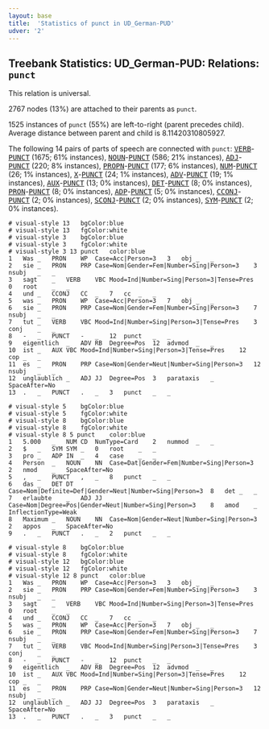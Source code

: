 ```yaml
---
layout: base
title:  'Statistics of punct in UD_German-PUD'
udver: '2'
---
```


## Treebank Statistics: UD_German-PUD: Relations: `punct`

This relation is universal.

2767 nodes (13%) are attached to their parents as `punct`.

1525 instances of `punct` (55%) are left-to-right (parent precedes child).
Average distance between parent and child is 8.11420310805927.

The following 14 pairs of parts of speech are connected with `punct`: <tt><a href="de_pud-pos-VERB.html">VERB</a></tt>-<tt><a href="de_pud-pos-PUNCT.html">PUNCT</a></tt> (1675; 61% instances), <tt><a href="de_pud-pos-NOUN.html">NOUN</a></tt>-<tt><a href="de_pud-pos-PUNCT.html">PUNCT</a></tt> (586; 21% instances), <tt><a href="de_pud-pos-ADJ.html">ADJ</a></tt>-<tt><a href="de_pud-pos-PUNCT.html">PUNCT</a></tt> (220; 8% instances), <tt><a href="de_pud-pos-PROPN.html">PROPN</a></tt>-<tt><a href="de_pud-pos-PUNCT.html">PUNCT</a></tt> (177; 6% instances), <tt><a href="de_pud-pos-NUM.html">NUM</a></tt>-<tt><a href="de_pud-pos-PUNCT.html">PUNCT</a></tt> (26; 1% instances), <tt><a href="de_pud-pos-X.html">X</a></tt>-<tt><a href="de_pud-pos-PUNCT.html">PUNCT</a></tt> (24; 1% instances), <tt><a href="de_pud-pos-ADV.html">ADV</a></tt>-<tt><a href="de_pud-pos-PUNCT.html">PUNCT</a></tt> (19; 1% instances), <tt><a href="de_pud-pos-AUX.html">AUX</a></tt>-<tt><a href="de_pud-pos-PUNCT.html">PUNCT</a></tt> (13; 0% instances), <tt><a href="de_pud-pos-DET.html">DET</a></tt>-<tt><a href="de_pud-pos-PUNCT.html">PUNCT</a></tt> (8; 0% instances), <tt><a href="de_pud-pos-PRON.html">PRON</a></tt>-<tt><a href="de_pud-pos-PUNCT.html">PUNCT</a></tt> (8; 0% instances), <tt><a href="de_pud-pos-ADP.html">ADP</a></tt>-<tt><a href="de_pud-pos-PUNCT.html">PUNCT</a></tt> (5; 0% instances), <tt><a href="de_pud-pos-CCONJ.html">CCONJ</a></tt>-<tt><a href="de_pud-pos-PUNCT.html">PUNCT</a></tt> (2; 0% instances), <tt><a href="de_pud-pos-SCONJ.html">SCONJ</a></tt>-<tt><a href="de_pud-pos-PUNCT.html">PUNCT</a></tt> (2; 0% instances), <tt><a href="de_pud-pos-SYM.html">SYM</a></tt>-<tt><a href="de_pud-pos-PUNCT.html">PUNCT</a></tt> (2; 0% instances).


~~~ conllu
# visual-style 13	bgColor:blue
# visual-style 13	fgColor:white
# visual-style 3	bgColor:blue
# visual-style 3	fgColor:white
# visual-style 3 13 punct	color:blue
1	Was	_	PRON	WP	Case=Acc|Person=3	3	obj	_	_
2	sie	_	PRON	PRP	Case=Nom|Gender=Fem|Number=Sing|Person=3	3	nsubj	_	_
3	sagt	_	VERB	VBC	Mood=Ind|Number=Sing|Person=3|Tense=Pres	0	root	_	_
4	und	_	CCONJ	CC	_	7	cc	_	_
5	was	_	PRON	WP	Case=Acc|Person=3	7	obj	_	_
6	sie	_	PRON	PRP	Case=Nom|Gender=Fem|Number=Sing|Person=3	7	nsubj	_	_
7	tut	_	VERB	VBC	Mood=Ind|Number=Sing|Person=3|Tense=Pres	3	conj	_	_
8	-	_	PUNCT	-	_	12	punct	_	_
9	eigentlich	_	ADV	RB	Degree=Pos	12	advmod	_	_
10	ist	_	AUX	VBC	Mood=Ind|Number=Sing|Person=3|Tense=Pres	12	cop	_	_
11	es	_	PRON	PRP	Case=Nom|Gender=Neut|Number=Sing|Person=3	12	nsubj	_	_
12	unglaublich	_	ADJ	JJ	Degree=Pos	3	parataxis	_	SpaceAfter=No
13	.	_	PUNCT	.	_	3	punct	_	_

~~~


~~~ conllu
# visual-style 5	bgColor:blue
# visual-style 5	fgColor:white
# visual-style 8	bgColor:blue
# visual-style 8	fgColor:white
# visual-style 8 5 punct	color:blue
1	5.000	_	NUM	CD	NumType=Card	2	nummod	_	_
2	$	_	SYM	SYM	_	0	root	_	_
3	pro	_	ADP	IN	_	4	case	_	_
4	Person	_	NOUN	NN	Case=Dat|Gender=Fem|Number=Sing|Person=3	2	nmod	_	SpaceAfter=No
5	,	_	PUNCT	,	_	8	punct	_	_
6	das	_	DET	DT	Case=Nom|Definite=Def|Gender=Neut|Number=Sing|Person=3	8	det	_	_
7	erlaubte	_	ADJ	JJ	Case=Nom|Degree=Pos|Gender=Neut|Number=Sing|Person=3	8	amod	_	InflectionType=Weak
8	Maximum	_	NOUN	NN	Case=Nom|Gender=Neut|Number=Sing|Person=3	2	appos	_	SpaceAfter=No
9	.	_	PUNCT	.	_	2	punct	_	_

~~~


~~~ conllu
# visual-style 8	bgColor:blue
# visual-style 8	fgColor:white
# visual-style 12	bgColor:blue
# visual-style 12	fgColor:white
# visual-style 12 8 punct	color:blue
1	Was	_	PRON	WP	Case=Acc|Person=3	3	obj	_	_
2	sie	_	PRON	PRP	Case=Nom|Gender=Fem|Number=Sing|Person=3	3	nsubj	_	_
3	sagt	_	VERB	VBC	Mood=Ind|Number=Sing|Person=3|Tense=Pres	0	root	_	_
4	und	_	CCONJ	CC	_	7	cc	_	_
5	was	_	PRON	WP	Case=Acc|Person=3	7	obj	_	_
6	sie	_	PRON	PRP	Case=Nom|Gender=Fem|Number=Sing|Person=3	7	nsubj	_	_
7	tut	_	VERB	VBC	Mood=Ind|Number=Sing|Person=3|Tense=Pres	3	conj	_	_
8	-	_	PUNCT	-	_	12	punct	_	_
9	eigentlich	_	ADV	RB	Degree=Pos	12	advmod	_	_
10	ist	_	AUX	VBC	Mood=Ind|Number=Sing|Person=3|Tense=Pres	12	cop	_	_
11	es	_	PRON	PRP	Case=Nom|Gender=Neut|Number=Sing|Person=3	12	nsubj	_	_
12	unglaublich	_	ADJ	JJ	Degree=Pos	3	parataxis	_	SpaceAfter=No
13	.	_	PUNCT	.	_	3	punct	_	_

~~~



